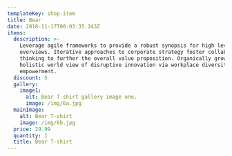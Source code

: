 ```yaml
---
templateKey: shop-item
title: Bear
date: 2018-11-17T00:03:35.243Z
items:
  description: >-
    Leverage agile frameworks to provide a robust synopsis for high level
    overviews. Iterative approaches to corporate strategy foster collaborative
    thinking to further the overall value proposition. Organically grow the
    holistic world view of disruptive innovation via workplace diversity and
    empowerment.
  discount: 5
  gallery:
    image1:
      alt: Bear T-shirt gallery image one.
      image: /img/6a.jpg
  mainImage:
    alt: Bear T-shirt
    image: /img/6b.jpg
  price: 29.99
  quantity: 1
  title: Bear T-shirt
---
```



